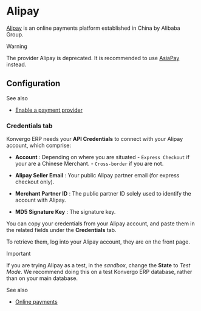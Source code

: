 # Alipay

[Alipay](https://www.alipay.com/) is an online payments platform established
in China by Alibaba Group.

<div class="alert alert-warning">
<p class="alert-title">
Warning</p><p>The provider Alipay is deprecated. It is recommended to use <a href="asiapay">AsiaPay</a> instead.</p>
</div>

## Configuration

<div class="alert alert-secondary">
<p class="alert-title">
See also</p><ul>
<li><p><a href="../payment_providers#payment-providers-add-new"><span class="std std-ref">Enable a payment provider</span></a></p></li>
</ul>
</div>

### Credentials tab

Konvergo ERP needs your **API Credentials** to connect with your Alipay account, which
comprise:

  * **Account** : Depending on where you are situated \- `Express Checkout` if your are a Chinese Merchant. \- `Cross-border` if you are not.

  * **Alipay Seller Email** : Your public Alipay partner email (for express checkout only).

  * **Merchant Partner ID** : The public partner ID solely used to identify the account with Alipay.

  * **MD5 Signature Key** : The signature key.

You can copy your credentials from your Alipay account, and paste them in the
related fields under the **Credentials** tab.

To retrieve them, log into your Alipay account, they are on the front page.

<div class="alert alert-warning">
<p class="alert-title">
Important</p><p>If you are trying Alipay as a test, in the <em>sandbox</em>, change the <b>State</b> to <em>Test Mode</em>. We
recommend doing this on a test Konvergo ERP database, rather than on your main database.</p>
</div> <div class="alert alert-secondary">
<p class="alert-title">
See also</p><ul>
<li><p><a href="../payment_providers">Online payments</a></p></li>
</ul>
</div>

